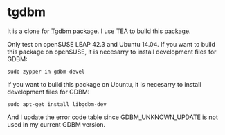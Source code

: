 tgdbm
=====

It is a clone for [Tgdbm package](http://www.vogel-nest.de/tgdbmqgdbm-library-for-tcl-version-0-5/).
I use TEA to build this package.

Only test on openSUSE LEAP 42.3 and Ubuntu 14.04.
If you want to build this package on openSUSE, it is necesarry to install development files for GDBM:

	sudo zypper in gdbm-devel

If you want to build this package on Ubuntu, it is necesarry to install development files for GDBM:

	sudo apt-get install libgdbm-dev

And I update the error code table since GDBM_UNKNOWN_UPDATE is not used in my current GDBM version.
